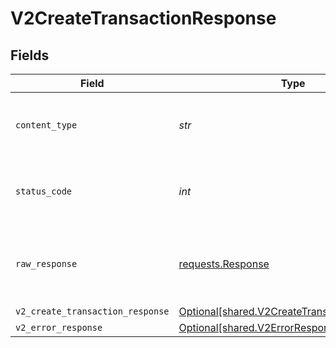 # V2CreateTransactionResponse


## Fields

| Field                                                                                              | Type                                                                                               | Required                                                                                           | Description                                                                                        |
| -------------------------------------------------------------------------------------------------- | -------------------------------------------------------------------------------------------------- | -------------------------------------------------------------------------------------------------- | -------------------------------------------------------------------------------------------------- |
| `content_type`                                                                                     | *str*                                                                                              | :heavy_check_mark:                                                                                 | HTTP response content type for this operation                                                      |
| `status_code`                                                                                      | *int*                                                                                              | :heavy_check_mark:                                                                                 | HTTP response status code for this operation                                                       |
| `raw_response`                                                                                     | [requests.Response](https://requests.readthedocs.io/en/latest/api/#requests.Response)              | :heavy_minus_sign:                                                                                 | Raw HTTP response; suitable for custom response parsing                                            |
| `v2_create_transaction_response`                                                                   | [Optional[shared.V2CreateTransactionResponse]](../../models/shared/v2createtransactionresponse.md) | :heavy_minus_sign:                                                                                 | OK                                                                                                 |
| `v2_error_response`                                                                                | [Optional[shared.V2ErrorResponse]](../../models/shared/v2errorresponse.md)                         | :heavy_minus_sign:                                                                                 | Error                                                                                              |
